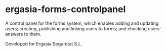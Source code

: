 # ergasia-forms-controlpanel
A control panel for the forms system, which enables adding and updating users; creating, publishing and linking users to forms; and checking users' answers to them.

Developed for Ergasia Seguretat S.L.
